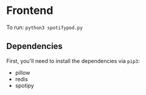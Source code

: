 # Frontend

To run: `python3 spotifypod.py`

## Dependencies

First, you'll need to install the dependencies via `pip3`:
* pillow
* redis
* spotipy